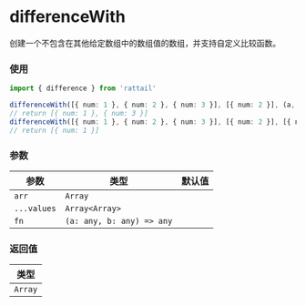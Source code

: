 # differenceWith

创建一个不包含在其他给定数组中的数组值的数组，并支持自定义比较函数。

### 使用

```ts
import { difference } from 'rattail'

differenceWith([{ num: 1 }, { num: 2 }, { num: 3 }], [{ num: 2 }], (a, b) => a.num === b.num)
// return [{ num: 1 }, { num: 3 }]
differenceWith([{ num: 1 }, { num: 2 }, { num: 3 }], [{ num: 2 }], [{ num: 3 }], (a, b) => a.num === b.num)
// return [{ num: 1 }]
```

### 参数

| 参数        | 类型                      | 默认值 |
| ----------- | ------------------------- | ------ |
| `arr`       | `Array`                   |        |
| `...values` | `Array<Array>`            |        |
| `fn`        | `(a: any, b: any) => any` |        |

### 返回值

| 类型    |
| ------- |
| `Array` |
